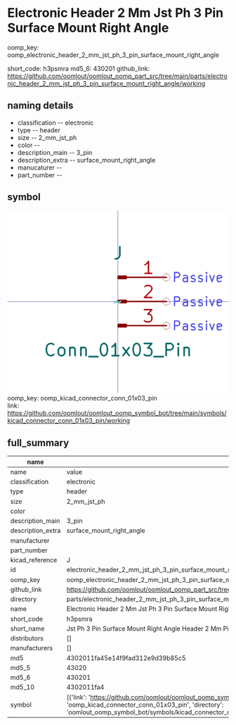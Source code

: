# Electronic Header 2 Mm Jst Ph 3 Pin Surface Mount Right Angle
oomp_key: oomp_electronic_header_2_mm_jst_ph_3_pin_surface_mount_right_angle 


short_code: h3psmra
md5_6: 430201
github_link: https://github.com/oomlout/oomlout_oomp_part_src/tree/main/parts/electronic_header_2_mm_jst_ph_3_pin_surface_mount_right_angle/working
## naming details
* classification -- electronic
* type -- header
* size -- 2_mm_jst_ph
* color -- 
* description_main -- 3_pin
* description_extra -- surface_mount_right_angle
* manucaturer -- 
* part_number -- 



## symbol

![](symbol/0/working/working_600.png)  
oomp_key: oomp_kicad_connector_conn_01x03_pin  
link: https://github.com/oomlout/oomlout_oomp_symbol_bot/tree/main/symbols/kicad_connector_conn_01x03_pin/working  


## full_summary
| name | value | 
| --- | --- | 
| name | value | 
| classification | electronic | 
| type | header | 
| size | 2_mm_jst_ph | 
| color |  | 
| description_main | 3_pin | 
| description_extra | surface_mount_right_angle | 
| manufacturer |  | 
| part_number |  | 
| kicad_reference | J | 
| id | electronic_header_2_mm_jst_ph_3_pin_surface_mount_right_angle | 
| oomp_key | oomp_electronic_header_2_mm_jst_ph_3_pin_surface_mount_right_angle | 
| github_link | https://github.com/oomlout/oomlout_oomp_part_src/tree/main/parts/electronic_header_2_mm_jst_ph_3_pin_surface_mount_right_angle/working | 
| directory | parts/electronic_header_2_mm_jst_ph_3_pin_surface_mount_right_angle | 
| name | Electronic Header 2 Mm Jst Ph 3 Pin Surface Mount Right Angle | 
| short_code | h3psmra | 
| short_name | Jst Ph 3 Pin Surface Mount Right Angle Header 2 Mm Pitch | 
| distributors | [] | 
| manufacturers | [] | 
| md5 | 4302011fa45e14f9fad312e9d39b85c5 | 
| md5_5 | 43020 | 
| md5_6 | 430201 | 
| md5_10 | 4302011fa4 | 
| symbol | [{'link': 'https://github.com/oomlout/oomlout_oomp_symbol_bot/tree/main/symbols/kicad_connector_conn_01x03_pin', 'oomp_key': 'oomp_kicad_connector_conn_01x03_pin', 'directory': 'oomlout_oomp_symbol_bot/symbols/kicad_connector_conn_01x03_pin//working/working.kicad_sym'}] | 
